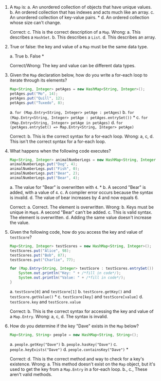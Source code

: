 1. A `Map` is:
    a. An unordered collection of objects that have unique values.
    b. An ordered collection that has indexes and acts much like an array.
    c. An unordered collection of key-value pairs. *
    d. An ordered collection whose size can't change.

    Correct:
        c. This is the correct description of a `Map`.
    Wrong:
        a. This describes a `HashSet`.
        b. This describes a `List`.
        d. This describes an array.

2. True or false: the key and value of a `Map` must be the same data type.

    a. True
    b. False *

    Correct/Wrong:
        The key and value can be different data types.

3. Given the `Map` declaration below, how do you write a for-each loop to iterate through its elements?

    ```java
    Map<String, Integer> petAges = new HashMap<String, Integer>();
    petAges.put("Mo", 14);
    petAges.put("Quill", 12);
    petAges.put("Tuxedo", 8);
    ```

    a. `for (Map.Entry<String, Integer> petAge : petAges)`
    b. `for (Map.Entry<String, Integer> petAge : petAges.entrySet())` *
    c. `for (Map.Entry<String, Integer> petAge in petAges)`
    d. `for (petAges.entrySet() => Map.Entry<String, Integer> petAge)`

    Correct:
        b. This is the correct syntax for a for-each loop.
    Wrong:
        a, c, d. This isn't the correct syntax for a for-each loop.

4. What happens when the following code executes?

    ```java
    Map<String, Integer> animalNumberLegs = new HashMap<String, Integer>();
    animalNumberLegs.put("Dog", 4);
    animalNumberLegs.put("Fish", 0);
    animalNumberLegs.put("Bear", 2);
    animalNumberLegs.put("Bear", 4);
    ```

    a. The value for "Bear" is overwritten with `4`. *
    b. A second "Bear" is added, with a value of `4`.
    c. A compiler error occurs because the syntax is invalid.
    d. The value of bear increases by 4 and now equals 6.

    Correct:
        a. Correct. The element is overwritten.
    Wrong:
        b. Keys must be unique in `Map`s. A second "Bear" can't be added.
        c. This is valid syntax. The element is overwritten.
        d. Adding the same value doesn't increase the value.

5. Given the following code, how do you access the key and value of `testScore`?

    ```java
    Map<String, Integer> testScores = new HashMap<String, Integer>();
    testScores.put("Alice", 98);
    testScores.put("Bob", 87);
    testScores.put("Charlie", 77);

    for (Map.Entry<String, Integer> testScore : testScores.entrySet()) {
        System.out.println("Key: " + /*fill in code*/);
        System.out.println("Value: " + /*fill in code*/);
    }
    ```

    a. `testScore[0]` and `testScore[1]`
    b. `testScore.getKey()` and `testScore.getValue()` *
    c. `testScore[key]` and `testScore[value]`
    d. `testScore.key` and `testScore.value`

    Correct:
        b. This is the correct syntax for accessing the key and value of a `Map.Entry`.
    Wrong:
        a, c, d. The syntax is invalid.

6. How do you determine if the key "Dave" exists in the `Map` below?

    ```java
    Map<String, String> people = new HashMap<String, String>();
    ```

    a. `people.getKey("Dave")`
    b. `people.hasKey("Dave")`
    c. `people.keyExists("Dave")`
    d. `people.containsKey("Dave")` *

    Correct:
        d. This is the correct method and way to check for a key's existence.
    Wrong:
        a. This method doesn't exist on the `Map` object, but it's used to get the key from a `Map.Entry` in a for-each loop.
        b., c., These aren't valid methods.
